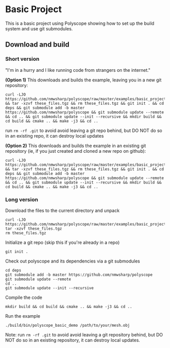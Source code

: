# Basic Project

This is a basic project using Polyscope showing how to set up the build system and use git submodules.

## Download and build

### Short version
"I'm in a hurry and I like running code from strangers on the internet."


**(Option 1)** This downloads and builds the example, leaving you in a new git repository:
```
curl -LJO https://github.com/nmwsharp/polyscope/raw/master/examples/basic_project/these_files.tgz && tar -xzvf these_files.tgz && rm these_files.tgz && git init . && cd deps && git submodule add -b master https://github.com/nmwsharp/polyscope && git submodule update --remote && cd .. && git submodule update --init --recursive && mkdir build && cd build && cmake .. && make -j3 && cd ..
```
run `rm -rf .git` to avoid avoid leaving a git repo behind, but DO NOT do so in an existing repo, it can destroy local updates

**(Option 2)** This downloads and builds the example in an existing git repository (ie, if you just created and cloned a new repo on github):
```
curl -LJO https://github.com/nmwsharp/polyscope/raw/master/examples/basic_project/these_files.tgz && tar -xzvf these_files.tgz && rm these_files.tgz && git init . && cd deps && git submodule add -b master https://github.com/nmwsharp/polyscope && git submodule update --remote && cd .. && git submodule update --init --recursive && mkdir build && cd build && cmake .. && make -j3 && cd ..
```

### Long version
Download the files to the current directory and unpack
```
curl -LJO https://github.com/nmwsharp/polyscope/raw/master/examples/basic_project/these_files.tgz
tar -xzvf these_files.tgz
rm these_files.tgz
```

Initialize a git repo (skip this if you're already in a repo)
```
git init .
```

Check out polyscope and its dependencies via a git submodules
```
cd deps
git submodule add -b master https://github.com/nmwsharp/polyscope
git submodule update --remote
cd ..
git submodule update --init --recursive
```

Compile the code
```
mkdir build && cd build && cmake .. && make -j3 && cd ..
```

Run the example
```
./build/bin/polyscope_basic_demo /path/to/your/mesh.obj
```

Note: run `rm -rf .git` to avoid avoid leaving a git repository behind, but DO NOT do so in an existing repository, it can destroy local updates.
